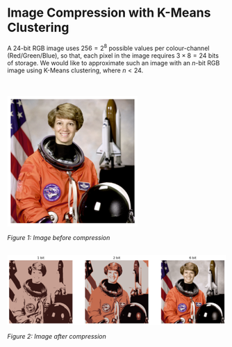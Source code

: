 # Image Compression with K-Means Clustering

A 24-bit RGB image uses $256 = 2^8$ possible values per colour-channel (Red/Green/Blue), so that, each pixel in the image requires $3\times 8 = 24$ bits of storage.
We would like to approximate such an image with an $n$-bit RGB image using K-Means clustering, where $n < 24$.
<br><br><br><br>
<img src="before_compression.png" alt="Market Value Distribution" width="300"/>

*Figure 1: Image before compression*

<br>

<img src="after_compression.png" alt="Market Value Distribution" width="700"/>

*Figure 2: Image after compression*


